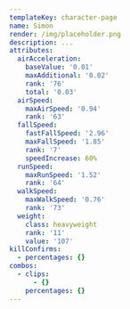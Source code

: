 ```yaml
---
templateKey: character-page
name: Simon
render: /img/placeholder.png
description: ...
attributes:
  airAcceleration:
    baseValue: '0.01'
    maxAdditional: '0.02'
    rank: '76'
    total: '0.03'
  airSpeed:
    maxAirSpeed: '0.94'
    rank: '63'
  fallSpeed:
    fastFallSpeed: '2.96'
    maxFallSpeed: '1.85'
    rank: '7'
    speedIncrease: 60%
  runSpeed:
    maxRunSpeed: '1.52'
    rank: '64'
  walkSpeed:
    maxWalkSpeed: '0.76'
    rank: '73'
  weight:
    class: heavyweight
    rank: '11'
    value: '107'
killConfirms:
  - percentages: {}
combos:
  - clips:
      - {}
    percentages: {}
---
```


